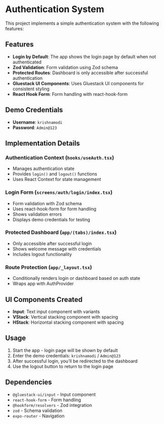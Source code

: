 # Authentication System

This project implements a simple authentication system with the following features:

## Features

- **Login by Default**: The app shows the login page by default when not authenticated
- **Zod Validation**: Form validation using Zod schema
- **Protected Routes**: Dashboard is only accessible after successful authentication
- **Gluestack UI Components**: Uses Gluestack UI components for consistent styling
- **React Hook Form**: Form handling with react-hook-form

## Demo Credentials

- **Username**: `krishnamodi`
- **Password**: `Admin@123`

## Implementation Details

### Authentication Context (`hooks/useAuth.tsx`)
- Manages authentication state
- Provides `login()` and `logout()` functions
- Uses React Context for state management

### Login Form (`screens/auth/login/index.tsx`)
- Form validation with Zod schema
- Uses react-hook-form for form handling
- Shows validation errors
- Displays demo credentials for testing

### Protected Dashboard (`app/(tabs)/index.tsx`)
- Only accessible after successful login
- Shows welcome message with credentials
- Includes logout functionality

### Route Protection (`app/_layout.tsx`)
- Conditionally renders login or dashboard based on auth state
- Wraps app with AuthProvider

## UI Components Created

- **Input**: Text input component with variants
- **VStack**: Vertical stacking component with spacing
- **HStack**: Horizontal stacking component with spacing

## Usage

1. Start the app - login page will be shown by default
2. Enter the demo credentials: `krishnamodi` / `Admin@123`
3. After successful login, you'll be redirected to the dashboard
4. Use the logout button to return to the login page

## Dependencies

- `@gluestack-ui/input` - Input component
- `react-hook-form` - Form handling
- `@hookform/resolvers` - Zod integration
- `zod` - Schema validation
- `expo-router` - Navigation 
